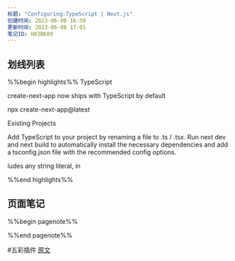 ```yaml
---
标题: "Configuring:TypeScript | Next.js"
创建时间: 2023-06-08 16:59
更新时间: 2023-06-08 17:01
笔记ID: H83BK89
---
```


## 划线列表
%%begin highlights%%
TypeScript

create-next-app now ships with TypeScript by default

npx create-next-app@latest

Existing Projects

Add TypeScript to your project by renaming a file to .ts / .tsx. Run next dev and next build to automatically install the necessary dependencies and add a tsconfig.json file with the recommended config options.

ludes any string literal, in

%%end highlights%%

## 页面笔记
%%begin pagenote%%

%%end pagenote%%

 #五彩插件 [原文](https://nextjs.org/docs/app/building-your-application/configuring/typescript)
